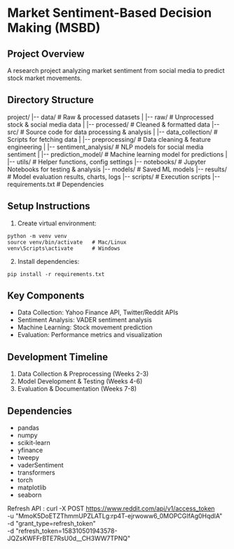 # Market Sentiment-Based Decision Making (MSBD)

## Project Overview
A research project analyzing market sentiment from social media to predict stock market movements.

## Directory Structure
project/
|-- data/                   # Raw & processed datasets
|   |-- raw/                # Unprocessed stock & social media data
|   |-- processed/          # Cleaned & formatted data
|-- src/                    # Source code for data processing & analysis
|   |-- data_collection/    # Scripts for fetching data
|   |-- preprocessing/      # Data cleaning & feature engineering 
|   |-- sentiment_analysis/ # NLP models for social media sentiment
|   |-- prediction_model/   # Machine learning model for predictions
|   |-- utils/             # Helper functions, config settings
|-- notebooks/             # Jupyter Notebooks for testing & analysis
|-- models/                # Saved ML models
|-- results/               # Model evaluation results, charts, logs
|-- scripts/               # Execution scripts
|-- requirements.txt       # Dependencies

## Setup Instructions
1. Create virtual environment:
```
python -m venv venv
source venv/bin/activate   # Mac/Linux
venv\Scripts\activate      # Windows
```

2. Install dependencies:
```
pip install -r requirements.txt
```

## Key Components
- Data Collection: Yahoo Finance API, Twitter/Reddit APIs
- Sentiment Analysis: VADER sentiment analysis
- Machine Learning: Stock movement prediction
- Evaluation: Performance metrics and visualization

## Development Timeline
1. Data Collection & Preprocessing (Weeks 2-3)
2. Model Development & Testing (Weeks 4-6)
3. Evaluation & Documentation (Weeks 7-8)

## Dependencies
- pandas
- numpy
- scikit-learn
- yfinance
- tweepy
- vaderSentiment
- transformers
- torch
- matplotlib
- seaborn

Refresh API : curl -X POST https://www.reddit.com/api/v1/access_token \
     -u "MmoK5DoETZThmmUPZLATLg:rp4T-ejrwoww6_0MOPCGIfAg0HqdlA" \
     -d "grant_type=refresh_token" \
     -d "refresh_token=158310501943578-JQZsKWFFrBTE7RsU0d__CH3WW7TPNQ"


